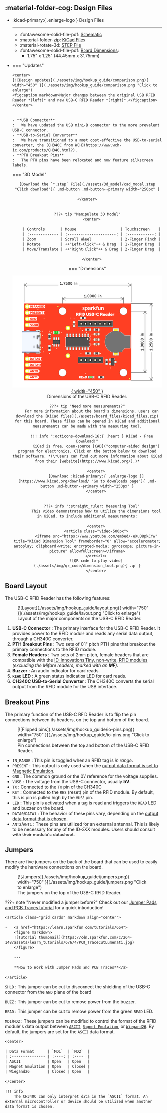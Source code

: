 ## :material-folder-cog: Design Files

<!-- Import the component -->
<script type="module" src="https://ajax.googleapis.com/ajax/libs/model-viewer/3.5.0/model-viewer.min.js"></script>

<div class="grid cards desc" markdown>

-   :kicad-primary:{ .enlarge-logo } Design Files

	---

	- :fontawesome-solid-file-pdf: [Schematic](./assets/board_files/schematic.pdf)
	- :material-folder-zip: [KiCad Files](./assets/board_files/kicad_files.zip)
	- :material-rotate-3d: [STEP File](./assets/3d_model/cad_model.step)
	- :fontawesome-solid-file-pdf: [Board Dimensions](./assets/board_files/dimensions.pdf):
		- 1.75" x 1.25" (44.45mm x 31.75mm)


-   <!-- Boxes in tabs -->

	=== "Updates"

		<center>
		[![Design updates](./assets/img/hookup_guide/comparison.png){ width="450" }](./assets/img/hookup_guide/comparison.png "Click to enlarge")
		<figcaption markdown>Major changes between the original USB RFID Reader *(left)* and new USB-C RFID Reader *(right)*.</figcaption>
		</center>


		- **USB Connector**
		:	We have updated the USB mini-B connector to the more prevalent USB-C connector.
		- **USB-to-Serial Converter**
		:	We have transitioned to a most cost-effective the USB-to-serial converter, the [CH340C from WCH](https://www.wch-ic.com/products/CH340.html?).
		- **PTH Breakout Pins**
		:	The PTH pins have been relocated and now feature silkscreen labels.


	=== "3D Model"
		<center>
		<model-viewer src="../assets/3d_model/web_model.glb" camera-controls poster="../assets/3d_model/poster.png" tone-mapping="neutral" shadow-intensity="1.8" environment-image="legacy" exposure="0.75" shadow-softness="0.4" camera-orbit="0deg 75deg 0.09285m" field-of-view="21.02deg" style="width: 100%; height: 450px;">
		</model-viewer>

		[Download the `*.step` File](./assets/3d_model/cad_model.step "Click download"){ .md-button .md-button--primary width="250px" }

		</center>


		???+ tip "Manipulate 3D Model"
			<center>

			| Controls       | Mouse                    | Touchscreen    |
			| :------------- | :----------------------: | :------------: |
			| Zoom           | Scroll Wheel             | 2-Finger Pinch |
			| Rotate         | ++"Left-Click"++ & Drag  | 1-Finger Drag  |
			| Move/Translate | ++"Right-Click"++ & Drag | 2-Finger Drag  |

			</center>


	=== "Dimensions"
		<center>
		[![Board Dimensions](./assets/board_files/dimensions.png){ width="450" }](./assets/board_files/dimensions.png "Click to enlarge")
		<figcaption markdown>
		Dimensions of the USB-C RFID Reader.
		</figcaption>
		</center>


		???+ tip "Need more measurements?"
			For more information about the board's dimensions, users can download the [KiCad files](./assets/board_files/kicad_files.zip) for this board. These files can be opened in KiCad and additional measurements can be made with the measuring tool.

			!!! info ":octicons-download-16:{ .heart } KiCad - Free Download!"
				KiCad is free, open-source [CAD]("computer-aided design") program for electronics. Click on the button below to download their software. *(\*Users can find out more information about KiCad from their [website](https://www.kicad.org/).)*

				<center>
				[Download :kicad-primary:{ .enlarge-logo }](https://www.kicad.org/download/ "Go to downloads page"){ .md-button .md-button--primary width="250px" }
				</center>

	
			???+ info ":straight_ruler: Measuring Tool"
				This video demonstrates how to utilize the dimensions tool in KiCad, to include additional measurements:

				<center>
				<article class="video-500px">
				<iframe src="https://www.youtube.com/embed/-eXuD8pkCYw" title="KiCad Dimension Tool" frameborder="0" allow="accelerometer; autoplay; clipboard-write; encrypted-media; gyroscope; picture-in-picture" allowfullscreen></iframe>
				</article>
				![QR code to play video](./assets/img/qr_code/dimension_tool.png){ .qr }
				</center>

</div>


<!-- 
## Design Updates
We have made a few changes with our newest version of the USB-C RFID Reader. The most significant of these changes are detailed below:

<div class="grid" markdown>

<div markdown>

<figure markdown>
[![Design updates](./assets/img/hookup_guide/comparison.png){ width="750" }](./assets/img/hookup_guide/comparison.png "Click to enlarge")
<figcaption markdown>Major changes between the original USB RFID Reader *(left)* and new USB-C RFID Reader *(right)*.</figcaption>
</figure>

</div>

<div markdown>

1. **USB Connector**
:	We have updated the USB mini-B connector to the more prevalent USB-C connector.
1. **USB-to-Serial Converter**
:	We have transitioned to a most cost-effective the USB-to-serial converter, the [CH340C from WCH](https://www.wch-ic.com/products/CH340.html?).
1. **PTH Breakout Pins**
:	The PTH pins have been relocated and now feature silkscreen labels.

</div>

</div>
 -->



## Board Layout
The USB-C RFID Reader has the following features:

<div class="grid" markdown>

<div markdown>

<figure markdown>
[![Layout](./assets/img/hookup_guide/layout.png){ width="750" }](./assets/img/hookup_guide/layout.png "Click to enlarge")
<figcaption markdown>Layout of the major components on the USB-C RFID Reader.</figcaption>
</figure>

</div>

<div markdown>

1. **USB-C Connector**
:	The primary interface for the USB-C RFID Reader. It provides power to the RFID module and reads any serial data output, through a CH340C converter.
1. **PTH Breakout Pins**
:	Two sets of 0.1" pitch PTH pins that breakout the primary connections to the RFID module.
1. **Female Headers**
:	Two sets of 2mm pitch, female headers that are compatible with the [ID-Innovations Tiny, non-write, RFID modules](https://www.id-innovations.com/Modules(non%20write).htm) *(excluding the Mifare readers, marked with an **MF**)*.
1. **Buzzer**
:	An audio indicator for card reads.
1. **`READ` LED**
:	A green status indication LED for card reads.
1. **CH340C USB-to-Serial Converter**
:	The CH340C converts the serial output from the RFID module for the USB interface.

</div>

</div>



## Breakout Pins
The primary function of the USB-C RFID Reader is to flip the pin connections between its headers, on the top and bottom of the board.

<div class="grid" markdown>

<div markdown>

<figure markdown>
[![Flipped pins](./assets/img/hookup_guide/io-pins.png){ width="750" }](./assets/img/hookup_guide/io-pins.png "Click to enlarge")
<figcaption markdown>Pin connections between the top and bottom of the USB-C RFID Reader.</figcaption>
</figure>

</div>

<div markdown>

- `IN_RANGE`
:	This pin is toggled when an RFID tag is *in range*.
- `PRESENT`
:	This output is only used when the [output data format is set to Magnetic Emulation](#jumpers).
- `GND`
:	The common ground or the 0V reference for the voltage supplies.
- `VUSB`
:	The voltage from the USB-C connector, usually **5V**.
- `TX`
:	Connected to the `TX` pin of the CH340C
- `RST`
:	Connected to the `RES` (reset) pin of the RFID module. By default, this is pin is pulled high by the `VUSB` pin.
- `LED`
:	This pin is activated when a tag is read and triggers the `READ` LED and buzzer on the board.
- `DATA0`/`DATA1`
:	The behavior of these pins vary, depending on the [output data format that is chosen](#jumpers).
- `ANT2`/`ANT1`
:	These pins are utilized for an external antennal. This is likely to be necessary for any of the ID-3XX modules. Users should consult with their module's datasheet.

</div>

</div>



## Jumpers
There are five jumpers on the back of the board that can be used to easily modify the hardware connections on the board.

<div class="grid" markdown>

<div markdown>

<figure markdown>
[![Jumpers](./assets/img/hookup_guide/jumpers.png){ width="750" }](./assets/img/hookup_guide/jumpers.png "Click to enlarge")
<figcaption markdown>The jumpers on the top of the USB-C RFID Reader.</figcaption>
</figure>

???+ note "Never modified a jumper before?"
	Check out our <a href="https://learn.sparkfun.com/tutorials/664">Jumper Pads and PCB Traces tutorial</a> for a quick introduction!

	<article class="grid cards" markdown align="center">

	-   <a href="https://learn.sparkfun.com/tutorials/664">
		<figure markdown>
		![Tutorial thumbnail](https://cdn.sparkfun.com/c/264-148/assets/learn_tutorials/6/6/4/PCB_TraceCutLumenati.jpg)
		</figure>

		---

		**How to Work with Jumper Pads and PCB Traces**</a>

	</article>

</div>

<div markdown>


`SHLD`
:	This jumper can be cut to disconnect the shielding of the USB-C connector from the `GND` plane of the board

`BUZZ`
:	This jumper can be cut to remove power from the buzzer.

`READ`
:	This jumper can be cut to remove power from the green `READ` LED.

`MD1`/`MD2`
:	These jumpers can be modified to control the format of the RFID module's data output between [`ASCII`](https://en.wikipedia.org/wiki/ASCII), [`Magnet Emulation`](https://en.wikipedia.org/wiki/Digital_card#Magnetic_stripe_card), or [`Wiegand26`](https://en.wikipedia.org/wiki/Wiegand_interface). By default, the jumpers are set for the `ASCII` data format.

	<center>

	| Data Format      | `MD1`  | `MD2`  |
	| :--------------- | :----: | :----: |
	| ASCII            | Open   | Open   |
	| Magnet Emulation | Open   | Closed |
	| Wiegand26        | Closed | Open   |

	</center>

	!!! info
		The CH340C can only interpret data in the `ASCII` format. An external microcontroller or device should be utilized when another data format is chosen.

</div>

</div>

